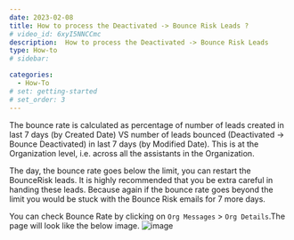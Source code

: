 ```yaml
---
date: 2023-02-08
title: How to process the Deactivated -> Bounce Risk Leads ?
# video_id: 6xyI5NNCCmc
description:  How to process the Deactivated -> Bounce Risk Leads 
type: How-to
# sidebar:

categories:
  - How-To
# set: getting-started
# set_order: 3
---
```

The bounce rate is calculated as percentage of number of leads created in last 7 days (by Created Date) VS number of leads bounced (Deactivated -> Bounce Deactivated) in last 7 days (by Modified Date). This is at the Organization level, i.e. across all the assistants in the Organization. 

The day, the bounce rate goes below the limit, you can restart the BounceRisk leads. It is highly recommended that you be extra careful in handing these leads. Because again if the bounce rate goes beyond the limit you would be stuck with the Bounce Risk emails for 7 more days.

You can check Bounce Rate by clicking on `Org Messages` > `Org Details`.The page will look like the below image.
![image](../../images/check-bounce-rate.png)